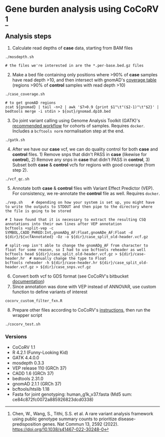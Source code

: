 # Gene burden analysis using CoCoRV [^1]

## Analysis steps
1. Calculate read depths of **case** data, starting from BAM files
```
./mosdepth.sh

# the files we're interested in are the *.per-base.bed.gz files
```
2. Make a bed file containing only positions where >90% of **case** samples have read depth >10, and then intersect with gnomAD's [coverage table](https://gnomad.broadinstitute.org/downloads#v2-coverage) (regions >90% of **control** samples with read depth >10)
```
./case_coverage.sh

# to get gnomAD regions
zcat ${gnomad} | tail -n+2 | awk '$7>0.9 {print $1"\t"($2-1)"\t"$2}' | bedtools merge -i stdin > ${out}/gnomad.dp10.bed
```
3. Do joint variant calling using Genome Analysis Toolkit (GATK)'s [recommended workflow](https://gatk.broadinstitute.org/hc/en-us/articles/360035890411-Calling-variants-on-cohorts-of-samples-using-the-HaplotypeCaller-in-GVCF-mode) for cohorts of samples. Requires `docker`. Includes a `bcftools norm` normalisation step at the end.
```
./gatk.sh
```
4. After we have our **case** vcf, we can do quality control for both **case** and **control** files. 1) Remove snps that didn't PASS in **case** (likewise for **control**), 2) Remove any snps in **case** that didn't PASS in **control**, 3) Subset both **case** & **control** vcfs for regions with good coverage (from step 2).
```
./vcf_qc.sh
```
5. Annotate both **case** & **control** files with Variant Effect Predictor (VEP). For consistency, we re-annotate the **control** file as well. Requires `docker`.
```
./vep.sh    # depending on how your system is set up, you might have to write the outputs to STDOUT and then pipe to the directory where the file is going to be stored

# I have found that it is necessary to extract the resulting CSQ annotations into their own lines after VEP annotation
bcftools +split-vep -c SYMBOL,CADD_PHRED:Int,gnomADg_AF:Float,gnomADe_AF:Float -d ${dir}/${vcfAnnotated} -Oz -o ${dir}/case_split_old-header.vcf.gz

# split-vep isn't able to change the gnomADg_AF from character to float for some reason, so I had to use bcftools reheader as well
bcftools head ${dir}/case_split_old-header.vcf.gz > ${dir}/case-header.hr  # manually change the type to Float
bcftools reheader -h ${dir}/case-header.hr ${dir}/case_split_old-header.vcf.gz > ${dir}/case_snps.vcf.gz
```
6. Convert both vcf to GDS format (see CoCoRV's bitbucket [documentation](https://bitbucket.org/Wenan/cocorv/src/master/))
7. Since annotation was done with VEP instead of ANNOVAR, use custom function to define variants of interest
```
cocorv_custom_filter_fxn.R
```
8. Prepare other files according to CoCoRV's [instructions](https://bitbucket.org/Wenan/cocorv/src/master/), then run the wrapper script
```
./cocorv_test.sh
```



### Versions
- CoCoRV 1.1
- R 4.2.1 (Funny-Looking Kid)
- GATK 4.4.0.0
- mosdepth 0.3.3
- VEP release 110 (GRCh 37)
- CADD 1.6 (GRCh 37)
- bedtools 2.31.0
- gnomAD 2.1.1 (GRCh 37)
- bcftools/htslib 1.18
- Fasta for joint genotyping: human_g1k_v37.fasta (Md5 sum: ce84c872fc0072a885926823dcd0338)

[^1]: Chen, W., Wang, S., Tithi, S.S. et al. A rare variant analysis framework using public genotype summary counts to prioritize disease-predisposition genes. Nat Commun 13, 2592 (2022). https://doi.org/10.1038/s41467-022-30248-0
